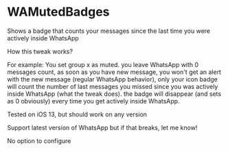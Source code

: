# WAMutedBadges
Shows a badge that counts your messages since the last time you were actively inside WhatsApp

How this tweak works?

For example: You set group x as muted. you leave WhatsApp with 0 messages count, as soon as you have new message, you won't get an alert with the new message (regular WhatsApp behavior), only your icon badge will count the number of last messages you missed since you was actively inside WhatsApp (what the tweak does). the badge will disappear (and sets as 0 obviously) every time you get actively inside WhatsApp.

Tested on iOS 13, but should work on any version

Support latest version of WhatsApp but if that breaks, let me know!

No option to configure
